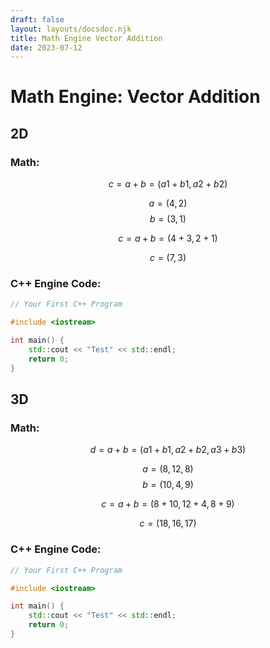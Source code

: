 ```yaml
---
draft: false
layout: layouts/docsdoc.njk
title: Math Engine Vector Addition
date: 2023-07-12
---
```


# Math Engine: Vector Addition

## 2D

### Math:

$$ c = a + b = (a1 + b1, a2 + b2) $$

$$ a = (4, 2) $$
$$ b = (3, 1) $$

$$ c = a + b = (4 + 3, 2 + 1) $$

$$ c = (7, 3) $$

### C++ Engine Code:

```cpp
// Your First C++ Program

#include <iostream>

int main() {
    std::cout << "Test" << std::endl;
    return 0;
}
```


## 3D

### Math:

$$ d = a + b = (a1 + b1, a2 + b2, a3 + b3) $$

$$ a = (8, 12, 8) $$
$$ b = (10, 4, 9) $$


$$ c = a + b = (8 + 10, 12 + 4, 8 + 9) $$

$$ c = (18, 16, 17) $$




### C++ Engine Code:

```cpp
// Your First C++ Program

#include <iostream>

int main() {
    std::cout << "Test" << std::endl;
    return 0;
}
```